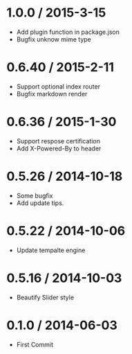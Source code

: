 1.0.0 / 2015-3-15
==================

  * Add plugin function in package.json
  * Bugfix unknow mime type

0.6.40 / 2015-2-11
==================

  * Support optional index router
  * Bugfix markdown render

0.6.36 / 2015-1-30
==================

  * Support respose certification
  * Add X-Powered-By to header

0.5.26 / 2014-10-18
===================

  * Some bugfix
  * Add update tips.

0.5.22 / 2014-10-06
===================

  * Update tempalte engine

0.5.16 / 2014-10-03
===================

  * Beautify Slider style

0.1.0  / 2014-06-03
===================

  * First Commit
